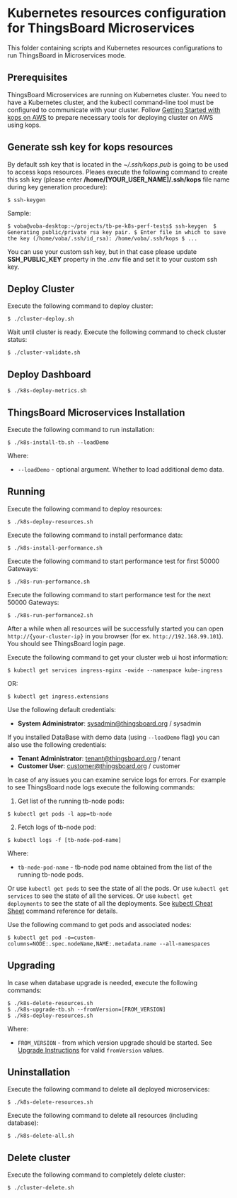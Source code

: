 # Kubernetes resources configuration for ThingsBoard Microservices

This folder containing scripts and Kubernetes resources configurations to run ThingsBoard in Microservices mode.

## Prerequisites

ThingsBoard Microservices are running on Kubernetes cluster.
You need to have a Kubernetes cluster, and the kubectl command-line tool must be configured to communicate with your cluster.
Follow [Getting Started with kops on AWS](https://github.com/kubernetes/kops/blob/master/docs/getting_started/aws.md)
to prepare necessary tools for deploying cluster on AWS using kops.

## Generate ssh key for kops resources

By default ssh key that is located in the *~/.ssh/kops.pub* is going to be used to access kops resources.
Pleaes execute the following command to create this ssh key (please enter **/home/[YOUR_USER_NAME]/.ssh/kops** file name during key generation procedure):

`
$ ssh-keygen
`

Sample:

`
$ voba@voba-desktop:~/projects/tb-pe-k8s-perf-tests$ ssh-keygen 
$ Generating public/private rsa key pair.
$ Enter file in which to save the key (/home/voba/.ssh/id_rsa): /home/voba/.ssh/kops
$ ...
`

You can use your custom ssh key, but in that case please update **SSH_PUBLIC_KEY** property in the *.env* file and set it to your custom ssh key.


## Deploy Cluster

Execute the following command to deploy cluster:

`
$ ./cluster-deploy.sh
`

Wait until cluster is ready. Execute the following command to check cluster status:

`
$ ./cluster-validate.sh
`

## Deploy Dashboard

`
$ ./k8s-deploy-metrics.sh
`

## ThingsBoard Microservices Installation

Execute the following command to run installation:

`
$ ./k8s-install-tb.sh --loadDemo
`

Where:

- `--loadDemo` - optional argument. Whether to load additional demo data.

## Running

Execute the following command to deploy resources:

`
$ ./k8s-deploy-resources.sh
`

Execute the following command to install performance data:

`
$ ./k8s-install-performance.sh
`


Execute the following command to start performance test for first 50000 Gateways:

`
$ ./k8s-run-performance.sh
`

Execute the following command to start performance test for the next 50000 Gateways:

`
$ ./k8s-run-performance2.sh
`

After a while when all resources will be successfully started you can open `http://{your-cluster-ip}` in you browser (for ex. `http://192.168.99.101`).
You should see ThingsBoard login page.

Execute the following command to get your cluster web ui host information:

`
$ kubectl get services ingress-nginx -owide --namespace kube-ingress
`

OR:

`
$ kubectl get ingress.extensions
`

Use the following default credentials:

- **System Administrator**: sysadmin@thingsboard.org / sysadmin

If you installed DataBase with demo data (using `--loadDemo` flag) you can also use the following credentials:

- **Tenant Administrator**: tenant@thingsboard.org / tenant
- **Customer User**: customer@thingsboard.org / customer

In case of any issues you can examine service logs for errors.
For example to see ThingsBoard node logs execute the following commands:

1) Get list of the running tb-node pods:

`
$ kubectl get pods -l app=tb-node
`

2) Fetch logs of tb-node pod:

`
$ kubectl logs -f [tb-node-pod-name]
`

Where:

- `tb-node-pod-name` - tb-node pod name obtained from the list of the running tb-node pods.

Or use `kubectl get pods` to see the state of all the pods.
Or use `kubectl get services` to see the state of all the services.
Or use `kubectl get deployments` to see the state of all the deployments.
See [kubectl Cheat Sheet](https://kubernetes.io/docs/reference/kubectl/cheatsheet/) command reference for details.

Use the following command to get pods and associated nodes:

`
$ kubectl get pod -o=custom-columns=NODE:.spec.nodeName,NAME:.metadata.name --all-namespaces
`

## Upgrading

In case when database upgrade is needed, execute the following commands:

```
$ ./k8s-delete-resources.sh
$ ./k8s-upgrade-tb.sh --fromVersion=[FROM_VERSION]
$ ./k8s-deploy-resources.sh
```

Where:

- `FROM_VERSION` - from which version upgrade should be started. See [Upgrade Instructions](https://thingsboard.io/docs/user-guide/install/upgrade-instructions) for valid `fromVersion` values.

## Uninstallation

Execute the following command to delete all deployed microservices:

`
$ ./k8s-delete-resources.sh
`

Execute the following command to delete all resources (including database):

`
$ ./k8s-delete-all.sh
`

## Delete cluster

Execute the following command to completely delete cluster:

`
$ ./cluster-delete.sh
`
